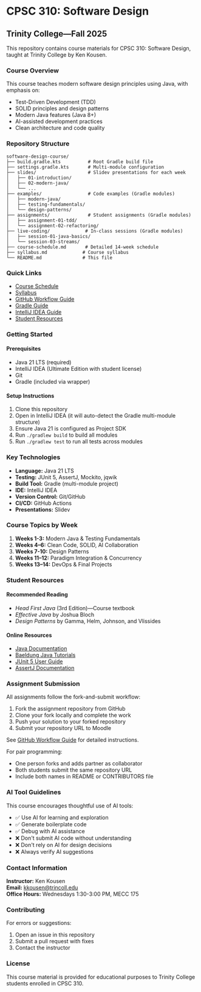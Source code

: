 # CPSC 310: Software Design
## Trinity College—Fall 2025

This repository contains course materials for CPSC 310: Software Design, taught at Trinity College by Ken Kousen.

### Course Overview

This course teaches modern software design principles using Java, with emphasis on:
- Test-Driven Development (TDD)
- SOLID principles and design patterns
- Modern Java features (Java 8+)
- AI-assisted development practices
- Clean architecture and code quality

### Repository Structure

```
software-design-course/
├── build.gradle.kts          # Root Gradle build file
├── settings.gradle.kts       # Multi-module configuration
├── slides/                   # Slidev presentations for each week
│   ├── 01-introduction/
│   ├── 02-modern-java/
│   └── ...
├── examples/                 # Code examples (Gradle modules)
│   ├── modern-java/
│   ├── testing-fundamentals/
│   └── design-patterns/
├── assignments/              # Student assignments (Gradle modules)
│   ├── assignment-01-tdd/
│   └── assignment-02-refactoring/
├── live-coding/             # In-class sessions (Gradle modules)
│   ├── session-01-java-basics/
│   └── session-03-streams/
├── course-schedule.md       # Detailed 14-week schedule
├── syllabus.md             # Course syllabus
└── README.md               # This file
```

### Quick Links

- [Course Schedule](course-schedule.md)
- [Syllabus](syllabus.md)
- [GitHub Workflow Guide](github-workflow-guide.md)
- [Gradle Guide](gradle-guide.md)
- [IntelliJ IDEA Guide](intellij-guide.md)
- [Student Resources](#student-resources)

### Getting Started

#### Prerequisites
- Java 21 LTS (required)
- IntelliJ IDEA (Ultimate Edition with student license)
- Git
- Gradle (included via wrapper)

#### Setup Instructions
1. Clone this repository
2. Open in IntelliJ IDEA (it will auto-detect the Gradle multi-module structure)
3. Ensure Java 21 is configured as Project SDK
4. Run `./gradlew build` to build all modules
5. Run `./gradlew test` to run all tests across modules

### Key Technologies

- **Language:** Java 21 LTS
- **Testing:** JUnit 5, AssertJ, Mockito, jqwik
- **Build Tool:** Gradle (multi-module project)
- **IDE:** IntelliJ IDEA
- **Version Control:** Git/GitHub
- **CI/CD:** GitHub Actions
- **Presentations:** Slidev

### Course Topics by Week

1. **Weeks 1-3:** Modern Java & Testing Fundamentals
2. **Weeks 4–6:** Clean Code, SOLID, AI Collaboration
3. **Weeks 7-10:** Design Patterns
4. **Weeks 11–12:** Paradigm Integration & Concurrency
5. **Weeks 13–14:** DevOps & Final Projects

### Student Resources

#### Recommended Reading
- *Head First Java* (3rd Edition)—Course textbook
- *Effective Java* by Joshua Bloch
- *Design Patterns* by Gamma, Helm, Johnson, and Vlissides

#### Online Resources
- [Java Documentation](https://docs.oracle.com/en/java/)
- [Baeldung Java Tutorials](https://www.baeldung.com/)
- [JUnit 5 User Guide](https://junit.org/junit5/docs/current/user-guide/)
- [AssertJ Documentation](https://assertj.github.io/doc/)

### Assignment Submission

All assignments follow the fork-and-submit workflow:
1. Fork the assignment repository from GitHub
2. Clone your fork locally and complete the work
3. Push your solution to your forked repository
4. Submit your repository URL to Moodle

See [GitHub Workflow Guide](github-workflow-guide.md) for detailed instructions.

For pair programming:
- One person forks and adds partner as collaborator
- Both students submit the same repository URL
- Include both names in README or CONTRIBUTORS file

### AI Tool Guidelines

This course encourages thoughtful use of AI tools:
- ✅ Use AI for learning and exploration
- ✅ Generate boilerplate code
- ✅ Debug with AI assistance
- ❌ Don't submit AI code without understanding
- ❌ Don't rely on AI for design decisions
- ❌ Always verify AI suggestions

### Contact Information

**Instructor:** Ken Kousen  
**Email:** kkousen@trincoll.edu  
**Office Hours:** Wednesdays 1:30-3:00 PM, MECC 175

### Contributing

For errors or suggestions:
1. Open an issue in this repository
2. Submit a pull request with fixes
3. Contact the instructor

### License

This course material is provided for educational purposes to Trinity College students enrolled in CPSC 310.